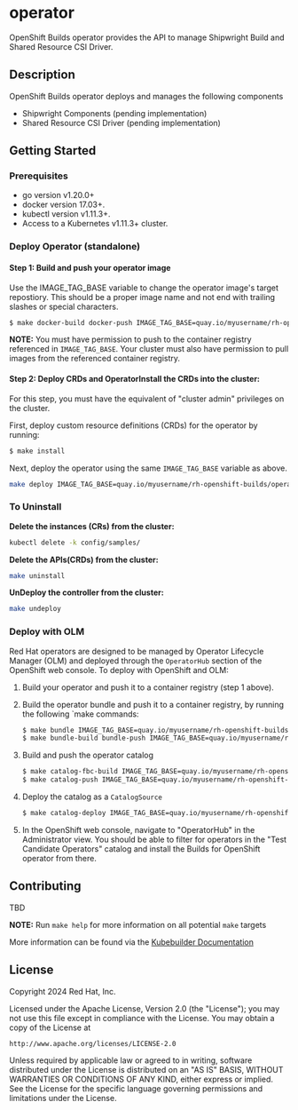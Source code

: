 # operator
OpenShift Builds operator provides the API to manage Shipwright Build and Shared Resource CSI Driver.

## Description
OpenShift Builds operator deploys and manages the following components
- Shipwright Components (pending implementation)
- Shared Resource CSI Driver (pending implementation)

## Getting Started

### Prerequisites
- go version v1.20.0+
- docker version 17.03+.
- kubectl version v1.11.3+.
- Access to a Kubernetes v1.11.3+ cluster.

### Deploy Operator (standalone)

#### Step 1: Build and push your operator image

Use the IMAGE_TAG_BASE variable to change the operator image's target repostiory.
This should be a proper image name and not end with trailing slashes or special characters.

```sh
$ make docker-build docker-push IMAGE_TAG_BASE=quay.io/myusername/rh-openshift-builds/operator
```

**NOTE:** You must have permission to push to the container registry referenced in `IMAGE_TAG_BASE`.
Your cluster must also have permission to pull images from the referenced container registry.

#### Step 2: Deploy CRDs and Operator**Install the CRDs into the cluster:**

For this step, you must have the equivalent of "cluster admin" privileges on the cluster.

First, deploy custom resource definitions (CRDs) for the operator by running:

```sh
$ make install
```
Next, deploy the operator using the same `IMAGE_TAG_BASE` variable as above.

```sh
make deploy IMAGE_TAG_BASE=quay.io/myusername/rh-openshift-builds/operator
```

### To Uninstall
**Delete the instances (CRs) from the cluster:**

```sh
kubectl delete -k config/samples/
```

**Delete the APIs(CRDs) from the cluster:**

```sh
make uninstall
```

**UnDeploy the controller from the cluster:**

```sh
make undeploy
```

### Deploy with OLM

Red Hat operators are designed to be managed by Operator Lifecycle Manager (OLM) and deployed
through the `OperatorHub` section of the OpenShift web console. To deploy with OpenShift and OLM:

1. Build your operator and push it to a container registry (step 1 above).
2. Build the operator bundle and push it to a container registry, by running the following `make
   commands:

   ```sh
   $ make bundle IMAGE_TAG_BASE=quay.io/myusername/rh-openshift-builds/operator
   $ make bundle-build bundle-push IMAGE_TAG_BASE=quay.io/myusername/rh-openshift-builds/operator
   ```

3. Build and push the operator catalog

   ```sh
   $ make catalog-fbc-build IMAGE_TAG_BASE=quay.io/myusername/rh-openshift-builds/operator
   $ make catalog-push IMAGE_TAG_BASE=quay.io/myusername/rh-openshift-builds/operator
   ```

4. Deploy the catalog as a `CatalogSource`

   ```sh
   $ make catalog-deploy IMAGE_TAG_BASE=quay.io/myusername/rh-openshift-builds/operator
   ```

5. In the OpenShift web console, navigate to "OperatorHub" in the Administrator view. You should be
   able to filter for operators in the "Test Candidate Operators" catalog and install the Builds for OpenShift operator from there.


## Contributing
TBD

**NOTE:** Run `make help` for more information on all potential `make` targets

More information can be found via the [Kubebuilder Documentation](https://book.kubebuilder.io/introduction.html)

## License

Copyright 2024 Red Hat, Inc.

Licensed under the Apache License, Version 2.0 (the "License");
you may not use this file except in compliance with the License.
You may obtain a copy of the License at

    http://www.apache.org/licenses/LICENSE-2.0

Unless required by applicable law or agreed to in writing, software
distributed under the License is distributed on an "AS IS" BASIS,
WITHOUT WARRANTIES OR CONDITIONS OF ANY KIND, either express or implied.
See the License for the specific language governing permissions and
limitations under the License.

